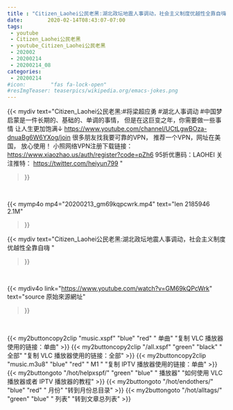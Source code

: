 ```yaml
---
title : "Citizen_Laohei公民老黑:湖北政坛地震人事调动，社会主义制度优越性全靠自嗨 "
date:        2020-02-14T08:43:07-07:00
tags:
 - youtube
 - Citizen_Laohei公民老黑
 - youtube_Citizen_Laohei公民老黑
 - 202002
 - 20200214
 - 20200214_08
categories:
 - 20200214
#icon:        "fas fa-lock-open"
#resImgTeaser: teaserpics/wikipedia.org/emacs-jokes.png
---
```


{{< mydiv text="Citizen_Laohei公民老黑:#将梁超应勇 #湖北人事调动 #中国梦  启蒙是一件长期的、基础的、单调的事情， 但是在这巨变之年，你需要做一些事情 让人生更加饱满↓ https://www.youtube.com/channel/UCtLgwBOza-dnuaBg6W6YXog/join  很多朋友找我要可靠的VPN， 推荐一个VPN，网址在美国， 放心使用！ 小照网络VPN注册下载链接： https://www.xiaozhao.us/auth/register?code=pZh6 95折优惠码：LAOHEI  关注推特： https://twitter.com/heiyun799 "
>}}
<br>


{{< mymp4o mp4="20200213_gm69kqpcwrk.mp4"
text="len 2185946    2.1M"
>}}


{{< mydiv text="Citizen_Laohei公民老黑:湖北政坛地震人事调动，社会主义制度优越性全靠自嗨 "
>}}
<br>

{{< mydiv4o link="https://www.youtube.com/watch?v=GM69kQPcWrk"
text="source 原始來源網址"
>}}


<br>



{{< my2buttoncopy2clip "music.xspf"        "blue"   "red"    " 单曲"  "复制 VLC 播放器使用的链接：单曲" >}} {{< my2buttoncopy2clip "/all.xspf"         "green"  "black"  " 全部"  "复制 VLC 播放器使用的链接：全部" >}} {{< my2buttoncopy2clip "music.m3u8"        "blue"   "red"    " M1 "    "复制 IPTV 播放器使用的链接：单曲" >}} {{< my2buttongoto      "/hot/helpxspf/"    "green"  "blue"   " 播放器" "如何使用 VLC 播放器或者 IPTV 播放器的教程" >}} {{< my2buttongoto      "/hot/endothers/"   "blue"   "red"    " 月份"   "转到月份总目录" >}} {{< my2buttongoto      "/hot/alltags/"     "green"  "blue"   " 列表"   "转到文章总列表" >}} 
